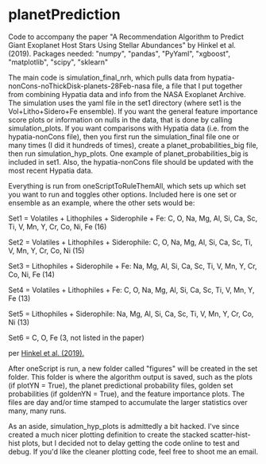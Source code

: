 # planetPrediction
Code to accompany the paper "A Recommendation Algorithm to Predict Giant Exoplanet Host Stars Using Stellar Abundances" by Hinkel et al. (2019). Packages needed:
"numpy", "pandas", "PyYaml", "xgboost", "matplotlib", "scipy", "sklearn"

The main code is simulation_final_nrh, which pulls data from hypatia-nonCons-noThickDisk-planets-28Feb-nasa file, a file that I put together from combining Hypatia data and info from the NASA Exoplanet Archive. The simulation uses the yaml file in the set1 directory (where set1 is the Vol+Litho+Sidero+Fe ensemble). If you want the general feature importance score plots or information on nulls in the data, that is done by calling simulation_plots. If you want comparisons with Hypatia data (i.e. from the hypatia-nonCons file), then you first run the simulation_final file one or many times (I did it hundreds of times), create a planet_probabilities_big file, then run simulation_hyp_plots. One example of planet_probabilities_big is included in set1. Also, the hypatia-nonCons file should be updated with the most recent Hypatia data. 

Everything is run from oneScriptToRuleThemAll, which sets up which set you want to run and toggles other options. Included here is one set or ensemble as an example, where the other sets would be:

Set1 = Volatiles + Lithophiles + Siderophile + Fe: C, O, Na, Mg, Al, Si, Ca, Sc, Ti, V, Mn, Y, Cr, Co, Ni, Fe (16)

Set2 = Volatiles + Lithophiles + Siderophile: C, O, Na, Mg, Al, Si, Ca, Sc, Ti, V, Mn, Y, Cr, Co, Ni (15)

Set3 = Lithophiles + Siderophile + Fe: Na, Mg, Al, Si, Ca, Sc, Ti, V, Mn, Y, Cr, Co, Ni, Fe (14)

Set4 = Volatiles + Lithophiles + Fe: C, O, Na, Mg, Al, Si, Ca, Sc, Ti, V, Mn, Y, Fe (13)

Set5 = Lithophiles + Siderophile: Na, Mg, Al, Si, Ca, Sc, Ti, V, Mn, Y, Cr, Co, Ni (13)

Set6 = C, O, Fe (3, not listed in the paper) 

per [Hinkel et al. (2019).](https://ui.adsabs.harvard.edu/abs/2019ApJ...880...49H/abstract)

After oneScript is run, a new folder called "figures" will be created in the set folder. This folder is where the algorithm output is saved, such as the plots (if plotYN = True), the planet predictional probability files, golden set probabilities (if goldenYN = True), and the feature importance plots. The files are day and/or time stamped to accumulate the larger statistics over many, many runs.

As an aside, simulation_hyp_plots is admittedly a bit hacked. I've since created a much nicer plotting definition to create the stacked scatter-hist-hist plots, but I decided not to delay getting the code online to test and debug. If you'd like the cleaner plotting code, feel free to shoot me an email. 
